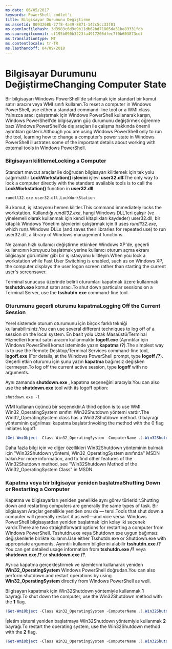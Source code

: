 ```yaml
---
ms.date: 06/05/2017
keywords: PowerShell cmdlet'i
title: Bilgisayar Durumunu Değiştirme
ms.assetid: 8093268b-27f8-4a49-8871-142c5cc33f01
ms.openlocfilehash: 3d3983c6d9e9b11db62bd71805da51be83331fdb
ms.sourcegitcommit: cf195b090b3223fa4917206dfec7f0b603873cdf
ms.translationtype: MT
ms.contentlocale: tr-TR
ms.lasthandoff: 04/09/2018
---
```

# <a name="changing-computer-state"></a><span data-ttu-id="315f8-103">Bilgisayar Durumunu Değiştirme</span><span class="sxs-lookup"><span data-stu-id="315f8-103">Changing Computer State</span></span>

<span data-ttu-id="315f8-104">Bir bilgisayarı Windows PowerShell'de sıfırlamak için standart bir komut satırı aracını veya WMI sınıfı kullanın.</span><span class="sxs-lookup"><span data-stu-id="315f8-104">To reset a computer in Windows PowerShell, use either a standard command-line tool or a WMI class.</span></span> <span data-ttu-id="315f8-105">Yalnızca aracı çalıştırmak için Windows PowerShell kullanarak karşın, Windows PowerShell'de bilgisayarın güç durumunu değiştirmek öğrenme bazı Windows PowerShell'de dış araçları ile çalışma hakkında önemli ayrıntıları gösterir.</span><span class="sxs-lookup"><span data-stu-id="315f8-105">Although you are using Windows PowerShell only to run the tool, learning how to change a computer's power state in Windows PowerShell illustrates some of the important details about working with external tools in Windows PowerShell.</span></span>

### <a name="locking-a-computer"></a><span data-ttu-id="315f8-106">Bilgisayarı kilitleme</span><span class="sxs-lookup"><span data-stu-id="315f8-106">Locking a Computer</span></span>

<span data-ttu-id="315f8-107">Standart mevcut araçlar ile doğrudan bilgisayarı kilitlemek için tek yolu çağırmaktır **LockWorkstation() işlevini** işlevi **user32.dll**:</span><span class="sxs-lookup"><span data-stu-id="315f8-107">The only way to lock a computer directly with the standard available tools is to call the **LockWorkstation()** function in **user32.dll**:</span></span>

```
rundll32.exe user32.dll,LockWorkStation
```

<span data-ttu-id="315f8-108">Bu komut, iş istasyonu hemen kilitler.</span><span class="sxs-lookup"><span data-stu-id="315f8-108">This command immediately locks the workstation.</span></span> <span data-ttu-id="315f8-109">Kullandığı *rundll32.exe*, hangi Windows DLL'leri çalışır (ve yinelemeli olarak kullanmak için kendi kitaplıkları kaydeder) user32.dll, bir kitaplık Windows Yönetim işlevlerini çalıştırmak için.</span><span class="sxs-lookup"><span data-stu-id="315f8-109">It uses *rundll32.exe*, which runs Windows DLLs (and saves their libraries for repeated use) to run user32.dll, a library of Windows management functions.</span></span>

<span data-ttu-id="315f8-110">Ne zaman hızlı kullanıcı değiştirme etkinken Windows XP'de, geçerli kullanıcının koruyucu başlatmak yerine kullanıcı oturum açma ekranı bilgisayar görüntüler gibi bir iş istasyonu kilitleyin.</span><span class="sxs-lookup"><span data-stu-id="315f8-110">When you lock a workstation while Fast User Switching is enabled, such as on Windows XP, the computer displays the user logon screen rather than starting the current user's screensaver.</span></span>

<span data-ttu-id="315f8-111">Terminal sunucusu üzerinde belirli oturumları kapatmak üzere kullanmak **tsshutdn.exe** komut satırı aracı.</span><span class="sxs-lookup"><span data-stu-id="315f8-111">To shut down particular sessions on a Terminal Server, use the **tsshutdn.exe** command-line tool.</span></span>

### <a name="logging-off-the-current-session"></a><span data-ttu-id="315f8-112">Oturumunu geçerli oturumu kapatma</span><span class="sxs-lookup"><span data-stu-id="315f8-112">Logging Off the Current Session</span></span>

<span data-ttu-id="315f8-113">Yerel sistemde oturum oturumunu için birçok farklı tekniği kullanabilirsiniz.</span><span class="sxs-lookup"><span data-stu-id="315f8-113">You can use several different techniques to log off of a session on the local system.</span></span> <span data-ttu-id="315f8-114">En basit yolu Uzak Masaüstü/Terminal Hizmetleri komut satırı aracını kullanmaktır **logoff.exe** (Ayrıntılar için Windows PowerShell komut isteminde yazın **kapatma /?**).</span><span class="sxs-lookup"><span data-stu-id="315f8-114">The simplest way is to use the Remote Desktop/Terminal Services command-line tool, **logoff.exe** (For details, at the Windows PowerShell prompt, type **logoff /?**).</span></span> <span data-ttu-id="315f8-115">Geçerli etkin oturumu için şunu yazın **kapatma** bağımsız değişken içermeyen.</span><span class="sxs-lookup"><span data-stu-id="315f8-115">To log off the current active session, type **logoff** with no arguments.</span></span>

<span data-ttu-id="315f8-116">Aynı zamanda **shutdown.exe** , kapatma seçeneğini aracıyla:</span><span class="sxs-lookup"><span data-stu-id="315f8-116">You can also use the **shutdown.exe** tool with its logoff option:</span></span>

```
shutdown.exe -l
```

<span data-ttu-id="315f8-117">WMI kullanan üçüncü bir seçenektir.</span><span class="sxs-lookup"><span data-stu-id="315f8-117">A third option is to use WMI.</span></span> <span data-ttu-id="315f8-118">Win32_OperatingSystem sınıfını Win32Shutdown yöntemi vardır.</span><span class="sxs-lookup"><span data-stu-id="315f8-118">The Win32_OperatingSystem class has a Win32Shutdown method.</span></span> <span data-ttu-id="315f8-119">0 bayrağı yönteminin çağrılması kapatma başlatır:</span><span class="sxs-lookup"><span data-stu-id="315f8-119">Invoking the method with the 0 flag initiates logoff:</span></span>

```powershell
(Get-WmiObject -Class Win32_OperatingSystem -ComputerName .).Win32Shutdown(0)
```

<span data-ttu-id="315f8-120">Daha fazla bilgi için ve diğer özellikleri Win32Shutdown yönteminin bulmak için "Win32Shutdown yöntemi, Win32_OperatingSystem sınıfında" MSDN bakın.</span><span class="sxs-lookup"><span data-stu-id="315f8-120">For more information, and to find other features of the Win32Shutdown method, see "Win32Shutdown Method of the Win32_OperatingSystem Class" in MSDN.</span></span>

### <a name="shutting-down-or-restarting-a-computer"></a><span data-ttu-id="315f8-121">Kapatma veya bir bilgisayar yeniden başlatma</span><span class="sxs-lookup"><span data-stu-id="315f8-121">Shutting Down or Restarting a Computer</span></span>

<span data-ttu-id="315f8-122">Kapatma ve bilgisayarları yeniden genellikle aynı görev türleridir.</span><span class="sxs-lookup"><span data-stu-id="315f8-122">Shutting down and restarting computers are generally the same types of task.</span></span> <span data-ttu-id="315f8-123">Bir bilgisayarı Araçlar genellikle yeniden onu da — tersi.</span><span class="sxs-lookup"><span data-stu-id="315f8-123">Tools that shut down a computer will generally restart it as well—and vice versa.</span></span> <span data-ttu-id="315f8-124">Windows PowerShell bilgisayardan yeniden başlatmak için kolay iki seçenek vardır.</span><span class="sxs-lookup"><span data-stu-id="315f8-124">There are two straightforward options for restarting a computer from Windows PowerShell.</span></span> <span data-ttu-id="315f8-125">Tsshutdn.exe veya Shutdown.exe uygun bağımsız değişkenlerle birlikte kullanın.</span><span class="sxs-lookup"><span data-stu-id="315f8-125">Use either Tsshutdn.exe or Shutdown.exe with appropriate arguments.</span></span> <span data-ttu-id="315f8-126">Ayrıntılı kullanım bilgilerini alabilir **tsshutdn.exe /?**</span><span class="sxs-lookup"><span data-stu-id="315f8-126">You can get detailed usage information from **tsshutdn.exe /?**</span></span> <span data-ttu-id="315f8-127">veya **shutdown.exe /?**.</span><span class="sxs-lookup"><span data-stu-id="315f8-127">or **shutdown.exe /?**.</span></span>

<span data-ttu-id="315f8-128">Ayrıca kapatma gerçekleştirmek ve işlemlerini kullanarak yeniden **Win32_OperatingSystem** Windows PowerShell doğrudan.</span><span class="sxs-lookup"><span data-stu-id="315f8-128">You can also perform shutdown and restart operations by using **Win32_OperatingSystem** directly from Windows PowerShell as well.</span></span>

<span data-ttu-id="315f8-129">Bilgisayarı kapatmak için Win32Shutdown yöntemiyle kullanmak **1** bayrağı.</span><span class="sxs-lookup"><span data-stu-id="315f8-129">To shut down the computer, use the Win32Shutdown method with the **1** flag.</span></span>

```powershell
(Get-WmiObject -Class Win32_OperatingSystem -ComputerName .).Win32Shutdown(1)
```

<span data-ttu-id="315f8-130">İşletim sistemi yeniden başlatmaya Win32Shutdown yöntemiyle kullanmak **2** bayrağı.</span><span class="sxs-lookup"><span data-stu-id="315f8-130">To restart the operating system, use the Win32Shutdown method with the **2** flag.</span></span>

```powershell
(Get-WmiObject -Class Win32_OperatingSystem -ComputerName .).Win32Shutdown(2)
```